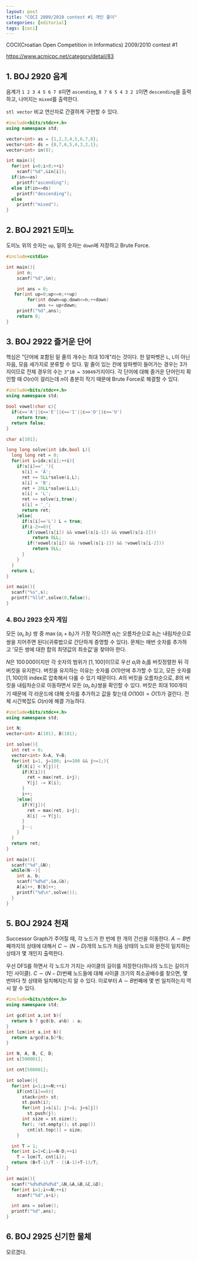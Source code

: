 ```yaml
---
layout: post
title: "COCI 2009/2010 contest #1 개인 풀이"
categories: [editorial]
tags: [coci]
---
```


COCI(Croatian Open Competition in Informatics) 2009/2010 contest #1

<https://www.acmicpc.net/category/detail/83>

## 1. BOJ 2920 음계

음계가 `1 2 3 4 5 6 7 8`이면 `ascending`, `8 7 6 5 4 3 2 1`이면 `descending`을 출력하고, 나머지는 `mixed`를 출력한다.

`stl vector` 비교 연산자로 간결하게 구현할 수 있다.

```cpp
#include<bits/stdc++.h>
using namespace std;

vector<int> as = {1,2,3,4,5,6,7,8};
vector<int> ds = {8,7,6,5,4,3,2,1};
vector<int> in(8);

int main(){
  for(int i=0;i<8;++i)
    scanf("%d",&in[i]);
  if(in==as)
    printf("ascending");
  else if(in==ds)
    printf("descending");
  else
    printf("mixed");
}
```

## 2. BOJ 2921 도미노

도미노 위의 숫자는 `up`, 밑의 숫자는 `down`에 저장하고 Brute Force.

```cpp
#include<cstdio>

int main(){
    int n;
    scanf("%d",&n);

    int ans = 0;
   for(int up=0;up<=n;++up)
        for(int down=up;down<=n;++down)
            ans += up+down;
    printf("%d",ans);
    return 0;
}
```

## 3. BOJ 2922 즐거운 단어

핵심은 "단어에 포함된 밑 줄의 개수는 최대 10개"라는 것이다. 한 알파벳은 `L`, `L`이 아닌 자음, 모음 세가지로 분류할 수 있다. 밑 줄이 있는 칸에 알파벳이 들어가는 경우는 3가지이므로 전체 경우의 수는 `3^10 = 59049`가지이다. 각 단어에 대해 즐거운 단어인지 확인할 때 $O(n)$이 걸리는데 $n$이 충분히 작기 때문에 Brute Force로 해결할 수 있다.

```cpp
#include<bits/stdc++.h>
using namespace std;

bool vowel(char c){
  if(c=='A'||c=='E'||c=='I'||c=='O'||c=='U')
    return true;
  return false;
}

char s[101];

long long solve(int idx,bool L){
  long long ret = 0;
  for(int i=idx;s[i];++i){
    if(s[i]=='_'){
      s[i] = 'A';
      ret += 5LL*solve(i,L);
      s[i] = 'B';
      ret + 20LL*solve(i,L);
      s[i] = 'L';
      ret += solve(i,true);
      s[i] = '_';
      return ret;
    }else{
      if(s[i]=='L') L = true;
      if(i-2>=0){
        if(vowel(s[i]) && vowel(s[i-1]) && vowel(s[i-2]))
          return 0LL;
        if(!vowel(s[i]) && !vowel(s[i-1]) && !vowel(s[i-2]))
          return 0LL;
      }
    }
  }
  return L;
}

int main(){
  scanf("%s",s);
  printf("%lld",solve(0,false));
}
```

### 4. BOJ 2923 숫자 게임

모든 $(a_i,b_i)$ 쌍 중 $\max(a_i+b_i)$가 가장 작으려면 $a_i$는 오름차순으로 $b_i$는 내림차순으로 쌍을 지어주면 된다(귀류법으로 간단하게 증명할 수 있다). 문제는 매번 숫자를 추가하고 '모든 쌍에 대한 합의 최댓값의 최솟값'을 찾야아 한다.

$N$은 $100\,000$이지만 각 숫자의 범위가 $[1,100]$이므로 우선 $a_i$와 $b_i$를 버킷정렬한 뒤 각 버킷을 유지한다. 버킷을 유지하는 이유는 숫자를 $O(1)$만에 추가할 수 있고, 모든 숫자를 $[1,100]$의 index로 압축해서 다룰 수 있기 때문이다. $A$의 버킷을 오름차순으로, $B$의 버킷을 내림차순으로 이동하면서 모든 $(a_i,b_i)$쌍을 확인할 수 있다. 버킷은 최대 $100$개이기 때문에 각 라운드에 대해 숫자를 추가하고 값을 찾는데 $O(100) = O(1)$가 걸린다. 전체 시간복잡도 $O(n)$에 해결 가능하다.

```cpp
#include<bits/stdc++.h>
using namespace std;

int N;
vector<int> A(101), B(101);

int solve(){
  int ret = 0;
  vector<int> X=A, Y=B;
  for(int i=1, j=100; i<=100 && j>=1;){
    if(X[i] < Y[j]){
      if(X[i]){
        ret = max(ret, i+j);
        Y[j] -= X[i];
      }
      i++;
    }else{
      if(Y[j]){
        ret = max(ret, i+j);
        X[i] -= Y[j];
      }
      j--;
    }
  }
  return ret;
}

int main(){
  scanf("%d",&N);
  while(N--){
    int a, b;
    scanf("%d%d",&a,&b);
    A[a]++, B[b]++;
    printf("%d\n",solve());
  }
}
```

## 5. BOJ 2924 천재

Successor Graph가 주어질 때, 각 노드가 한 번에 한 개의 간선을 이동한다. $A \sim B$번째까지의 상태에 대해서 $C \sim (N-D)$개의 노드가 처음 상태의 노드와 완전히 일치하는 상태가 몇 개인지 출력한다.

우선 DFS를 하면서 각 노드가 가지는 사이클의 길이를 저장한다(하나의 노드는 길이가 1인 사이클). $C \sim (N-D)$번째 노드들에 대해 사이클 크기의 최소공배수를 찾으면, 몇 번마다 첫 상태와 일치해지는지 알 수 있다. 이로부터 $A \sim B$번째에 몇 번 일치하는지 역시 알 수 있다.

```cpp
#include<bits/stdc++.h>
using namespace std;

int gcd(int a,int b){
  return b ? gcd(b, a%b) : a;
}
int lcm(int a,int b){
  return a/gcd(a,b)*b;
}

int N, A, B, C, D;
int s[500001];

int cnt[500001];

int solve(){
  for(int i=1;i<=N;++i)
    if(cnt[i]==0){
      stack<int> st;
      st.push(i);
      for(int j=s[i]; j!=i; j=s[j])
        st.push(j);
      int size = st.size();
      for(; !st.empty(); st.pop())
        cnt[st.top()] = size;
    }

  int T = 1;
  for(int i=1+C;i<=N-D;++i)
    T = lcm(T, cnt[i]);
  return (B+T-1)/T - ((A-1)+T-1)/T;
}

int main(){
  scanf("%d%d%d%d%d",&N,&A,&B,&C,&D);
  for(int i=1;i<=N;++i)
    scanf("%d",s+i);

  int ans = solve();
  printf("%d",ans);
}
```

## 6. BOJ 2925 신기한 물체

모르겠다.
